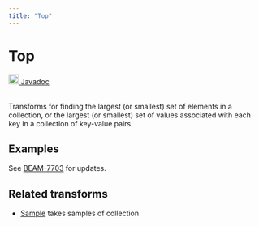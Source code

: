 ```yaml
---
title: "Top"
---
```

<!--
Licensed under the Apache License, Version 2.0 (the "License");
you may not use this file except in compliance with the License.
You may obtain a copy of the License at

http://www.apache.org/licenses/LICENSE-2.0

Unless required by applicable law or agreed to in writing, software
distributed under the License is distributed on an "AS IS" BASIS,
WITHOUT WARRANTIES OR CONDITIONS OF ANY KIND, either express or implied.
See the License for the specific language governing permissions and
limitations under the License.
-->
# Top
<table align="left">
    <a target="_blank" class="button"
        href="https://beam.apache.org/releases/javadoc/current/index.html?org/apache/beam/sdk/transforms/Top.html">
      <img src="https://beam.apache.org/images/logos/sdks/java.png" width="20px" height="20px"
           alt="Javadoc" />
     Javadoc
    </a>
</table>
<br><br>

Transforms for finding the largest (or smallest) set of elements in
a collection, or the largest (or smallest) set of values associated
with each key in a collection of key-value pairs.

## Examples
See [BEAM-7703](https://issues.apache.org/jira/browse/BEAM-7703) for updates.

## Related transforms
* [Sample](/documentation/transforms/java/aggregation/sample)
  takes samples of collection
